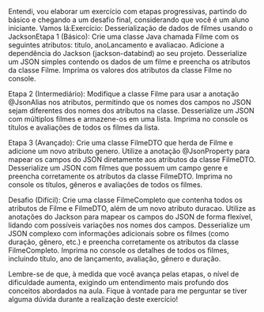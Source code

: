 Entendi, vou elaborar um exercício com etapas progressivas, partindo do básico e chegando a um desafio final, considerando que você é um aluno iniciante. Vamos lá:Exercício: Desserialização de dados de filmes usando o JacksonEtapa 1 (Básico):
Crie uma classe Java chamada Filme com os seguintes atributos: titulo, anoLancamento e avaliacao.
Adicione a dependência do Jackson (jackson-databind) ao seu projeto.
Desserialize um JSON simples contendo os dados de um filme e preencha os atributos da classe Filme.
Imprima os valores dos atributos da classe Filme no console.

Etapa 2 (Intermediário):
Modifique a classe Filme para usar a anotação @JsonAlias nos atributos, permitindo que os nomes dos campos no JSON sejam diferentes dos nomes dos atributos na classe.
Desserialize um JSON com múltiplos filmes e armazene-os em uma lista.
Imprima no console os títulos e avaliações de todos os filmes da lista.

Etapa 3 (Avançado):
Crie uma classe FilmeDTO que herda de Filme e adicione um novo atributo genero.
Utilize a anotação @JsonProperty para mapear os campos do JSON diretamente aos atributos da classe FilmeDTO.
Desserialize um JSON com filmes que possuem um campo genre e preencha corretamente os atributos da classe FilmeDTO.
Imprima no console os títulos, gêneros e avaliações de todos os filmes.

Desafio (Difícil):
Crie uma classe FilmeCompleto que contenha todos os atributos de Filme e FilmeDTO, além de um novo atributo duracao.
Utilize as anotações do Jackson para mapear os campos do JSON de forma flexível, lidando com possíveis variações nos nomes dos campos.
Desserialize um JSON complexo com informações adicionais sobre os filmes (como duração, gênero, etc.) e preencha corretamente os atributos da classe FilmeCompleto.
Imprima no console os detalhes de todos os filmes, incluindo título, ano de lançamento, avaliação, gênero e duração.

Lembre-se de que, à medida que você avança pelas etapas, o nível de dificuldade aumenta, exigindo um entendimento mais profundo dos conceitos abordados na aula. Fique à vontade para me perguntar se tiver alguma dúvida durante a realização deste exercício!
